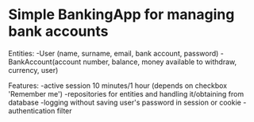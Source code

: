 # Simple BankingApp for managing bank accounts
Entities: 
-User (name, surname, email, bank account, password)
-BankAccount(account number, balance, money available to withdraw, currency, user)

Features:
-active session 10 minutes/1 hour (depends on checkbox 'Remember me') 
-repositories for entities and handling it/obtaining from database
-logging without saving user's password in session or cookie
-authentication filter
